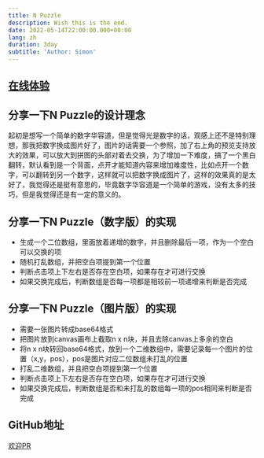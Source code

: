 ```yaml
---
title: N Puzzle
description: Wish this is the end.
date: 2022-05-14T22:00:00.000+00:00
lang: zh
duration: 3day
subtitle: 'Author: Simon'
---
```


  ## [在线体验](https://n-puzzle.hejian.club/)

  ## 分享一下N Puzzle的设计理念

  起初是想写一个简单的数字华容道，但是觉得光是数字的话，观感上还不是特别理想，那我把数字换成图片好了，图片的话需要一个参照，加了右上角的预览支持放大的效果，可以放大到拼图的头部对着去交换，为了增加一下难度，搞了一个黑白翻转，默认看到是一个背面，点开才能知道内容来增加难度性，比如点开一个数字，可以翻转到另一个数字，这样就可以把数字换成图片了，这样的效果真的是太好了，我觉得还是挺有意思的，毕竟数字华容道是一个简单的游戏，没有太多的技巧，但是我觉得还是有一定的意义的。

  ## 分享一下N Puzzle（数字版）的实现
  - 生成一个二位数组，里面放着递增的数字，并且删除最后一项，作为一个空白可以交换的项
  - 随机打乱数组，并把空白项提到第一个位置
  - 判断点击项上下左右是否存在空白项，如果存在才可进行交换
  - 如果交换完成后，判断数组是否每一项都是相较前一项递增来判断是否完成

  ## 分享一下N Puzzle（图片版）的实现
  - 需要一张图片转成base64格式
  - 把图片放到canvas画布上截取n x n块，并且去除canvas上多余的空白
  - 将n x n块转回base64格式，放到一个二维数组中，需要记录每一个图片的位置（x,y，pos），pos是图片对应二位数组未打乱的位置
  - 打乱二维数组，并且把空白项提到第一个位置
  - 判断点击项上下左右是否存在空白项，如果存在才可进行交换
  - 如果交换完成后，判断数组是否和未打乱的数组每一项的pos相同来判断是否完成

  ## GitHub地址
  [欢迎PR](https://github.com/Simon-He95/n-puzzle)
